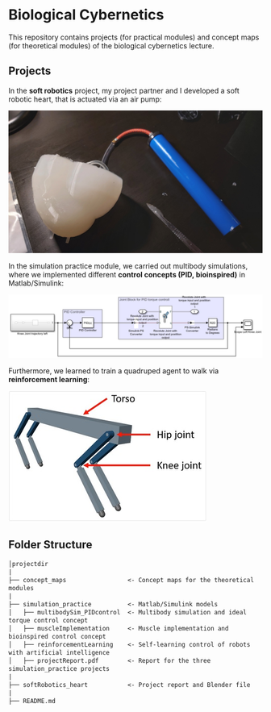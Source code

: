 # **Biological Cybernetics**

This repository contains projects (for practical modules) and concept maps (for theoretical modules) of the biological cybernetics lecture.

## Projects

In the **soft robotics** project, my project partner and I developed a soft robotic heart, that is actuated via an air pump:

![soft_robotic_heart](softRobotics_heart/heart_airpump.jpg)

In the simulation practice module, we carried out multibody simulations, where we implemented different **control concepts (PID, bioinspired)** in Matlab/Simulink:

![PID_controller](simulation_practice/multibodySim_PIDcontrol/PIDcontrol_simulink.jpg)

Furthermore, we learned to train a quadruped agent to walk via **reinforcement learning**:

<img src="./simulation_practice/reinforcementLearning/quadrupedAgent.jpg" alt="quadrupedAgent" width="393" height="260"/>

## Folder Structure 
```
│projectdir
|
├── concept_maps                 <- Concept maps for the theoretical modules
|
├── simulation_practice          <- Matlab/Simulink models
│   ├── multibodySim_PIDcontrol  <- Multibody simulation and ideal torque control concept
│   ├── muscleImplementation     <- Muscle implementation and bioinspired control concept
│   ├── reinforcementLearning    <- Self-learning control of robots with artificial intelligence
│   ├── projectReport.pdf        <- Report for the three simulation_practice projects
|
├── softRobotics_heart           <- Project report and Blender file
|
├── README.md
```
